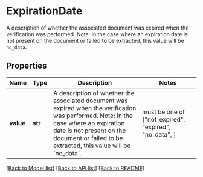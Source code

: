# ExpirationDate

A description of whether the associated document was expired when the verification was performed.  Note: In the case where an expiration date is not present on the document or failed to be extracted, this value will be `no_data`.

## Properties
Name | Type | Description | Notes
------------ | ------------- | ------------- | -------------
**value** | **str** | A description of whether the associated document was expired when the verification was performed.  Note: In the case where an expiration date is not present on the document or failed to be extracted, this value will be &#x60;no_data&#x60;. |  must be one of ["not_expired", "expired", "no_data", ]

[[Back to Model list]](../README.md#documentation-for-models) [[Back to API list]](../README.md#documentation-for-api-endpoints) [[Back to README]](../README.md)


